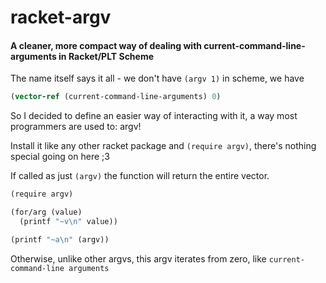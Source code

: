 # racket-argv
#### A cleaner, more compact way of dealing with current-command-line-arguments in Racket/PLT Scheme

The name itself says it all - we don't have `(argv 1)`
in scheme, we have 
```scm
(vector-ref (current-command-line-arguments) 0)
```

So I decided to define an easier way of interacting with it, a way most programmers are used to: argv!

Install it like any other racket package and `(require argv)`, there's nothing special going on here ;3

If called as just `(argv)` the function will return the entire vector. 
```scm
(require argv)

(for/arg (value)
  (printf "~v\n" value))

(printf "~a\n" (argv))
```

Otherwise, unlike other argvs, this argv iterates from zero, like `current-command-line arguments`
